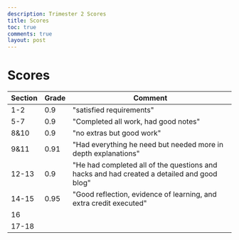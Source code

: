 ```yaml
---
description: Trimester 2 Scores
title: Scores
toc: true
comments: true
layout: post
---
```


# Scores

| Section | Grade | Comment                                                                                    |
|---------|-------|--------------------------------------------------------------------------------------------|
| 1-2     | 0.9   | "satisfied requirements"                                                                   |
| 5-7     | 0.9   | "Completed all work, had good notes"                                                       |
| 8&10    | 0.9   | "no extras but good work"                                                                  |
| 9&11    | 0.91  | "Had everything he need but needed more in depth explanations"                             |
| 12-13   | 0.9   | "He had completed all of the questions and hacks and had created a detailed and good blog" |
| 14-15   | 0.95  | "Good reflection, evidence of learning, and extra credit executed"                         |
| 16      |       |                                                                                            |
| 17-18   |       |                                                                                            |

